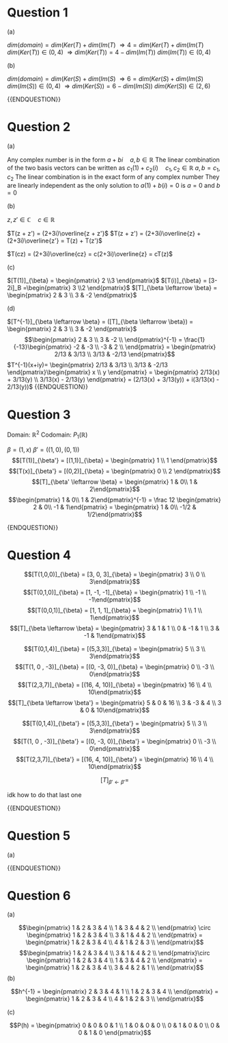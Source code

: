 
# Question 1

(a)

$dim(domain) = dim(Ker(T) + dim(Im(T)$
$\Rightarrow 4 = dim(Ker(T) + dim(Im(T)$
$dim(Ker(T)) \in (0,4)$
$\Rightarrow dim(Ker(T)) = 4 - dim(Im(T))$
$dim(Im(T)) \in (0,4)$

(b)

$dim(domain) = dim(Ker(S) + dim(Im(S)$
$\Rightarrow 6 = dim(Ker(S) + dim(Im(S)$
$dim(Im(S)) \in (0,4)$
$\Rightarrow dim(Ker(S)) = 6 - dim(Im(S))$
$dim(Ker(S)) \in (2,6)$

{{ENDQUESTION}}

# Question 2

(a)

Any complex number is in the form $a +bi \quad a,b \in \mathbb{R}$
The linear combination of the two basis vectors can be written as
$c_1(1) + c_2(i) \quad c_1,c_2 \in \mathbb{R}$
$a,b = c_1,c_2$
The linear combination is in the exact form of any complex number
They are linearly independent as the only solution to $a(1) + b(i) = 0$
is $a = 0 \text{ and } b = 0$

(b)

$z,z' \in \mathbb{C} \quad c \in \mathbb{R}$

$T(z + z') = (2+3i)\overline{z + z'}$
$T(z + z') = (2+3i)\overline{z} + (2+3i)\overline{z'} = T(z) + T(z')$

$T(cz) = (2+3i)\overline{cz} = c(2+3i)\overline{z} = cT(z)$

(c)

$[T(1)]_{\beta} = \begin{pmatrix} 2 \\3 \end{pmatrix}$
$[T(i)]_{\beta}  = [3-2i]_B =\begin{pmatrix} 3 \\2 \end{pmatrix}$
$[T]_{\beta \leftarrow \beta} = \begin{pmatrix} 2 & 3 \\ 3 & -2 \end{pmatrix}$

(d)

$[T^{-1}]_{\beta \leftarrow \beta} = ([T]_{\beta \leftarrow \beta}) = \begin{pmatrix} 2 & 3 \\ 3 & -2 \end{pmatrix}$
$$\begin{pmatrix} 2 & 3 \\ 3 & -2 \\ \end{pmatrix}^{-1} = \frac{1}{-13}\begin{pmatrix} -2 & -3 \\ -3 & 2 \\ \end{pmatrix} = \begin{pmatrix} 2/13 & 3/13 \\ 3/13 & -2/13  \end{pmatrix}$$
$T^{-1}(x+iy)= \begin{pmatrix} 2/13 & 3/13 \\ 3/13 & -2/13  \end{pmatrix}\begin{pmatrix} x \\ y \end{pmatrix} = \begin{pmatrix} 2/13(x) + 3/13(y) \\ 3/13(x) - 2/13(y)  \end{pmatrix} = (2/13(x) + 3/13(y)) + i(3/13(x) - 2/13(y))$
{{ENDQUESTION}}

# Question 3

Domain: $\mathbb{R}^2$
Codomain: $P_1(\mathbb{R})$

$\beta = (1, x)$
$\beta' = ((1,0),(0,1))$
$$[T(1)]_{\beta'} = [(1,1)]_{\beta} = \begin{pmatrix} 1 \\ 1 \end{pmatrix}$$ 
$$[T(x)]_{\beta'} = [(0,2)]_{\beta} = \begin{pmatrix} 0 \\ 2 \end{pmatrix}$$ 
$$[T]_{\beta' \leftarrow \beta} = \begin{pmatrix} 1 & 0\\ 1 & 2\end{pmatrix}$$
$$\begin{pmatrix} 1 & 0\\ 1 & 2\end{pmatrix}^{-1} = \frac 12 \begin{pmatrix} 2 & 0\\ -1 & 1\end{pmatrix} = \begin{pmatrix} 1 & 0\\ -1/2 & 1/2\end{pmatrix}$$

{ENDQUESTION}}

# Question 4

$$[T(1,0,0)]_{\beta} = [3, 0, 3]_{\beta} = \begin{pmatrix} 3 \\ 0 \\ 3\end{pmatrix}$$
$$[T(0,1,0)]_{\beta} = [1, -1, -1]_{\beta} = \begin{pmatrix} 1 \\ -1 \\ -1\end{pmatrix}$$
$$[T(0,0,1)]_{\beta} = [1, 1, 1]_{\beta} = \begin{pmatrix} 1 \\ 1 \\ 1\end{pmatrix}$$
$$[T]_{\beta \leftarrow \beta} = \begin{pmatrix} 3 & 1 & 1 \\ 0 & -1 & 1  \\ 3 & -1 & 1\end{pmatrix}$$

$$[T(0,1,4)]_{\beta} = [(5,3,3)]_{\beta} = \begin{pmatrix} 5 \\ 3 \\ 3\end{pmatrix}$$
$$[T(1, 0 , -3)]_{\beta} = [(0, -3, 0)]_{\beta} = \begin{pmatrix} 0 \\ -3 \\ 0\end{pmatrix}$$
$$[T(2,3,7)]_{\beta} = [(16, 4, 10)]_{\beta} = \begin{pmatrix} 16 \\ 4 \\ 10\end{pmatrix}$$
$$[T]_{\beta \leftarrow \beta'} = \begin{pmatrix} 5 & 0 & 16 \\ 3 & -3 & 4 \\ 3 & 0 & 10\end{pmatrix}$$


$$[T(0,1,4)]_{\beta'} = [(5,3,3)]_{\beta'} = \begin{pmatrix} 5 \\ 3 \\ 3\end{pmatrix}$$
$$[T(1, 0 , -3)]_{\beta'} = [(0, -3, 0)]_{\beta'} = \begin{pmatrix} 0 \\ -3 \\ 0\end{pmatrix}$$
$$[T(2,3,7)]_{\beta'} = [(16, 4, 10)]_{\beta'} = \begin{pmatrix} 16 \\ 4 \\ 10\end{pmatrix}$$


$$[T]_{\beta' \leftarrow \beta'} = $$

idk how to do that last one

{{ENDQUESTION}}

# Question 5

(a)

{{ENDQUESTION}}

# Question 6

(a)

$$\begin{pmatrix} 1 & 2 & 3 & 4 \\ 1 & 3 & 4 & 2 \\ \end{pmatrix} \circ \begin{pmatrix} 1 & 2 & 3 & 4 \\ 3 & 1 & 4 & 2 \\ \end{pmatrix} = \begin{pmatrix} 1 & 2 & 3 & 4 \\ 4 & 1 & 2 & 3 \\ \end{pmatrix}$$
$$\begin{pmatrix} 1 & 2 & 3 & 4 \\ 3 & 1 & 4 & 2 \\ \end{pmatrix}\circ \begin{pmatrix} 1 & 2 & 3 & 4 \\ 1 & 3 & 4 & 2 \\ \end{pmatrix}   = \begin{pmatrix} 1 & 2 & 3 & 4 \\ 3 & 4 & 2 & 1 \\ \end{pmatrix}$$
(b)

$$h^{-1} = \begin{pmatrix} 2 & 3 & 4 & 1 \\ 1 & 2 & 3 & 4 \\ \end{pmatrix} = \begin{pmatrix} 1 & 2 & 3 & 4 \\ 4 & 1 & 2 & 3 \\ \end{pmatrix}$$

(c)

$$P(h) = 
\begin{pmatrix} 0 & 0 & 0 & 1 \\ 1 & 0 & 0 & 0 \\ 0 & 1 & 0 & 0 \\ 0 & 0 & 1 & 0 \end{pmatrix}$$
